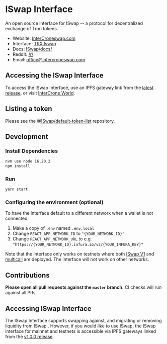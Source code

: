 # ISwap Interface

An open source interface for ISwap -- a protocol for decentralized exchange of Tron tokens.

- Website: [InterCroneswap.com](https://intercroneswap.com)
- Interface: [TRX.Iswap](https://trx.intercroneswap.com)
- Docs: [ISwap/docs/](https://docs.intercroneswap.finance)
- Reddit: [/r/]()
- Email: [office@intercroneswap.com](mailto:office@intercroneswap.com)

## Accessing the ISwap Interface

To access the ISwap Interface, use an IPFS gateway link from the
[latest release](https://github.com/ISwap/ISwap-interface/releases/latest),
or visit [InterCrone World](https://Intercroneswap.com).

## Listing a token

Please see the
[@ISwap/default-token-list](https://github.com/ISwap/default-token-list)
repository.

## Development

### Install Dependencies

```bash
nvm use node 16.20.2
npm install
```

### Run

```bash
yarn start
```

### Configuring the environment (optional)

To have the interface default to a different network when a wallet is not connected:

1. Make a copy of `.env` named `.env.local`
2. Change `REACT_APP_NETWORK_ID` to `"{YOUR_NETWORK_ID}"`
3. Change `REACT_APP_NETWORK_URL` to e.g. `"https://{YOUR_NETWORK_ID}.infura.io/v3/{YOUR_INFURA_KEY}"`

Note that the interface only works on testnets where both
[ISwap V1](https://intercroneswap.com/docs/v1/smart-contracts/factory/) and
[multicall](https://github.com/makerdao/multicall) are deployed.
The interface will not work on other networks.

## Contributions

**Please open all pull requests against the `master` branch.**
CI checks will run against all PRs.

## Accessing ISwap Interface

The ISwap Interface supports swapping against, and migrating or removing liquidity from ISwap . However,
if you would like to use ISwap, the ISwap interface for mainnet and testnets is accessible via IPFS gateways
linked from the [v1.0.0 release](https://github.com/ISwap/ISwap-interface/releases/tag/v1.0.0).
